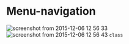 # Menu-navigation

![screenshot from 2015-12-06 12 56 33](https://cloud.githubusercontent.com/assets/10550810/11611986/591d04b6-9c19-11e5-90c6-6ca1fcb1ffe5.png)
![screenshot from 2015-12-06 12 56 43](https://cloud.githubusercontent.com/assets/10550810/11611987/6812023c-9c19-11e5-8d02-9d5f1fff239d.png)
` class  `
